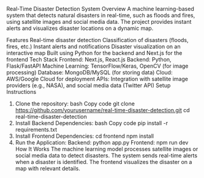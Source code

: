 Real-Time Disaster Detection System
Overview
   A machine learning-based system that detects natural disasters in real-time, such as floods and fires, using satellite images and social media data. The project provides instant alerts and visualizes disaster locations on a dynamic map.

Features
   Real-time disaster detection
   Classification of disasters (floods, fires, etc.)
   Instant alerts and notifications
   Disaster visualization on an interactive map
   Built using Python for the backend and Next.js for the frontend
   Tech Stack
      Frontend: Next.js, React.js
      Backend: Python, Flask/FastAPI
      Machine Learning: TensorFlow/Keras, OpenCV (for image processing)
      Database: MongoDB/MySQL (for storing data)
      Cloud: AWS/Google Cloud for deployment
      APIs: Integration with satellite image providers (e.g., NASA), and social media data (Twitter API)
Setup Instructions
1. Clone the repository:
bash
Copy code
git clone https://github.com/yourusername/real-time-disaster-detection.git
cd real-time-disaster-detection
2. Install Backend Dependencies:
bash
Copy code
pip install -r requirements.txt
3. Install Frontend Dependencies:
   cd frontend
   npm install
4. Run the Application:
Backend:
   python app.py
Frontend:
   npm run dev
How It Works
   The machine learning model processes satellite images or social media data to detect disasters.
   The system sends real-time alerts when a disaster is identified.
   The frontend visualizes the disaster on a map with relevant details.

